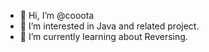 - 👋 Hi, I’m @cooota
- 👀 I’m interested in Java and related project.
- 🌱 I’m currently learning about Reversing.


<!---
- 💞️ I’m looking to collaborate on 
- 📫 How to reach me ...
- 😄 Pronouns: ...
- ⚡ Fun fact: ...
cooota/cooota is a ✨ special ✨ repository because its `README.md` (this file) appears on your GitHub profile.
You can click the Preview link to take a look at your changes.
--->
